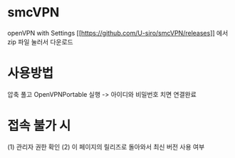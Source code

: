 # smcVPN
openVPN with Settings
[[https://github.com/U-siro/smcVPN/releases]] 에서 zip 파일 눌러서 다운로드
# 사용방법
압축 풀고 OpenVPNPortable 실행 -> 아이디와 비밀번호 치면 연결완료
# 접속 불가 시
(1) 관리자 권한 확인
(2) 이 페이지의 릴리즈로 돌아와서 최신 버전 사용 여부 
